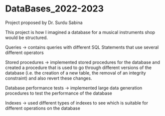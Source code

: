 # DataBases_2022-2023
Project proposed by Dr. Surdu Sabina

This project is how I imagined a database for a musical instruments shop would be structured.

Queries -> contains queries with different SQL Statements that use several different operators

Stored procedures -> implemented stored procedures for the database and created a procedure that is used
to go through different versions of the database (i.e. the creation of a new table, the removal
of an integrity constraint) and also revert these changes.

Database performance tests -> implemented large data generation procedures to test the performance of the database

Indexes -> used different types of indexes to see which is suitable for different operations
on the database
